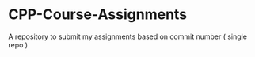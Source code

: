 # CPP-Course-Assignments
A repository to submit my assignments based on commit number ( single repo )
